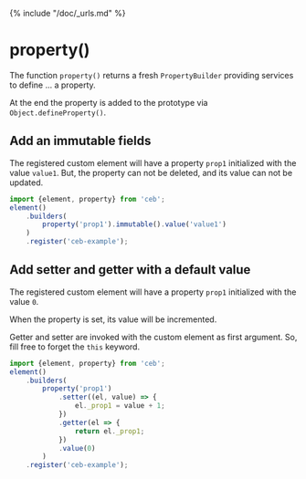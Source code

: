 {% include "/doc/_urls.md" %}
# property()

The function `property()` returns a fresh `PropertyBuilder` providing services to define ... a property.

At the end the property is added to the prototype via `Object.defineProperty()`.

## Add an immutable fields

The registered custom element will have a property `prop1` initialized with the value `value1`.
But, the property can not be deleted, and its value can not be updated.

```javascript
import {element, property} from 'ceb';
element()
    .builders(
        property('prop1').immutable().value('value1')
    )
    .register('ceb-example');
```

## Add setter and getter with a default value

The registered custom element will have a property `prop1` initialized with the value `0`.

When the property is set, its value will be incremented.

Getter and setter are invoked with the custom element as first argument.
So, fill free to forget the `this` keyword.

```javascript
import {element, property} from 'ceb';
element()
    .builders(
        property('prop1')
            .setter((el, value) => {
                el._prop1 = value + 1; 
            })
            .getter(el => {
                return el._prop1;
            })
            .value(0)
        )
    .register('ceb-example');
```
